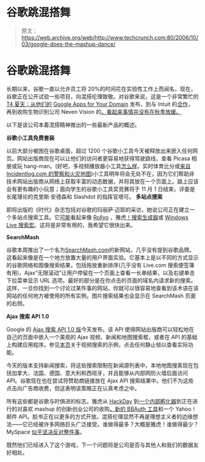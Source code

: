 # 谷歌跳混搭舞

> 原文：<https://web.archive.org/web/http://www.techcrunch.com:80/2006/10/03/google-does-the-mashup-dance/>

# 谷歌跳混搭舞

长期以来，谷歌一直以允许员工将 20%的时间花在实验性工作上而闻名，现在，谷歌正在公开试验一些项目，向混搭伦理致敬。对谷歌来说，这是一个非常繁忙的[T4 夏天；从他们的](https://web.archive.org/web/20220628131617/https://beta.techcrunch.com/tag/google) [Google Apps for Your Domain](https://web.archive.org/web/20220628131617/http://www.beta.techcrunch.com/2006/08/27/google-makes-its-move-office-20/) 发布，到与 Intuit 的[合作](https://web.archive.org/web/20220628131617/http://www.beta.techcrunch.com/2006/09/13/googleintuit-partnership/)，再到收购生物识别公司 Neven Vision 的[。看起来事情并没有在秋季放缓。](https://web.archive.org/web/20220628131617/http://www.beta.techcrunch.com/2006/08/15/google-acquires-biometric-company-neven-vision/)

以下是该公司本着混搭精神推出的一些最新产品的概述。

 **谷歌小工具免费套装**

以前大部分被困在谷歌桌面，超过 1200 个谷歌小工具今天被释放出来嵌入任何网页。网站出版商现在可以让他们的访问者更容易地获得驾驶路线，查看 Picasa 相册或玩 hang-man。(好吧，多视频播放器小工具[怎么样](https://web.archive.org/web/20220628131617/http://gmodules.com/ig/creator?synd=open&url=http://www.google.com/ig/modules/googlevideo.xml)，实时体育比分或[来自 Incidentlog.com 的警察和火灾地图](https://web.archive.org/web/20220628131617/http://gmodules.com/ig/creator?synd=open&url=http://www.incidentlog.com/widget/widget.xml))小工具明年将会无处不在，因为它们帮助非技术网站出版商从网络上获取丰富的动态数据，并将其放在一个页面上。路上应该会有更有趣的小玩意；面向学生的谷歌小工具奖竞赛将于 11 月 1 日结束，评委是长尾理论的克里斯·安德森和 Slashdot 的指挥官塔可。
 **多站点搜索**

即将出版的《时代》杂志包括对谷歌的玛丽萨·迈耶的采访，她说公司正在建立一个多站点搜索工具。它[可能](https://web.archive.org/web/20220628131617/http://googlesystem.blogspot.com/2006/10/restrict-your-search-to-favorite-sites.html)看起来像 [Rollyo](https://web.archive.org/web/20220628131617/http://rollyo.com/) ，雅虎[！搜索生成器](https://web.archive.org/web/20220628131617/http://www.beta.techcrunch.com/2006/08/07/yahoo-launches-personalized-search/)或 [Windows Live 搜索宏](https://web.archive.org/web/20220628131617/http://blogs.msdn.com/livesearch/archive/2006/03/28/563482.aspx)。这将是非常有用的，我希望它很快出来。

**SearchMash**

谷歌本周推出了一个名为[SearchMash.com](https://web.archive.org/web/20220628131617/http://searchmash.com/)的新网站，几乎没有提到谷歌品牌。这看起来像是在一个地方放置大量的用户界面实验。它基本上是以不同的方式显示的谷歌网络和图像搜索结果，包括拖放重新排序(几乎没有 Live.com 搜索便签簿有用)，Ajax“无限滚动”让用户停留在一个页面上查看一长串结果，以及右键单击下拉菜单显示 URL 选项。最好的部分是在你点击的页面的域名内请求新的搜索。这样，一旦你找到一个讨论过某件事的网站，你就可以很容易地查看到该术语在该网站的任何地方被使用的所有实例。图片搜索结果也会显示在 SearchMash 页面的右侧。

**Ajax 搜索 API 1.0**

Google 的 [Ajax 搜索 API 1.0 版](https://web.archive.org/web/20220628131617/http://googleblog.blogspot.com/2006/10/create-web-apps-on-top-of-google.html)今天发布。该 API 使得网站出版商可以轻松地在自己的页面中嵌入一个美观的 Ajax 视频、新闻和地图搜索框，或者在 API 的基础上构建应用程序。参见[本页](https://web.archive.org/web/20220628131617/http://www.google.com/uds/solutions/videobar/index.html)关于视频搜索的示例，点击任何静止帧以查看实际功能。

今天的版本支持新闻搜索，将这些搜索限制在新闻源列表中，本地地图搜索现在包括加拿大、法国、德国、意大利和西班牙，并且能够从内部网防火墙后面访问 API。谷歌现在也在尝试将赞助商链接放在 Ajax API 搜索结果中。他们不为这些点击向广告商收费，但这表明该策略正在认真考虑之中。

所有这些都是谷歌与时俱进的标志。雅虎从 [HackDay](https://web.archive.org/web/20220628131617/http://www.beta.techcrunch.com/2006/10/01/all-women-team-takes-yahoo-hack-day-top-prize/) 到[一个内部孵化器](https://web.archive.org/web/20220628131617/http://software.gigaom.com/2006/09/15/yahoo-brickhouse/)到正在进行的对喜欢 mashup 的创新创业公司的收购[，新的 BBAuth 工具](https://web.archive.org/web/20220628131617/http://www.beta.techcrunch.com/2006/09/29/yahoos-bbauth-will-allow-better-mashups/)和一个 Yahoo！邮件 API。脸书正在以更多的方式开放。混搭伦理显然不再是理想主义者的边缘想法——它已经被许多网络巨头广泛接受。谁做得最多？大概是雅虎！谁做得最少？MySpace [似乎坚决反对整件事](https://web.archive.org/web/20220628131617/http://www.beta.techcrunch.com/2006/09/12/myspace-we-dont-need-web-20/)。

既然他们已经进入了这个游戏，下一个问题将是公司是否与其他人和我们的数据友好相处。
